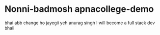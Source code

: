 # Nonni-badmosh apnacollege-demo
bhai abb change ho jayegii yeh anurag singh
I will become a full stack dev bhaii 
